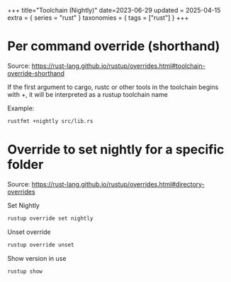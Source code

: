 +++
title="Toolchain (Nightly)"
date=2023-06-29
updated = 2025-04-15
extra = { series = "rust" }
taxonomies = { tags = ["rust"] }
+++

# Per command override (shorthand)

Source: <https://rust-lang.github.io/rustup/overrides.html#toolchain-override-shorthand>

If the first argument to cargo, rustc or other tools in the toolchain begins with +, it will be interpreted as a rustup toolchain name

Example:

```sh
rustfmt +nightly src/lib.rs
```

# Override to set nightly for a specific folder

Source: <https://rust-lang.github.io/rustup/overrides.html#directory-overrides>

Set Nightly

```sh
rustup override set nightly
```

Unset override

```sh
rustup override unset
```

Show version in use

```sh
rustup show
```
